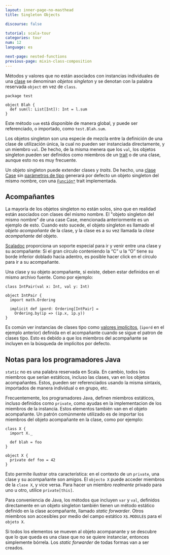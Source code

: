 ```yaml
---
layout: inner-page-no-masthead
title: Singleton Objects

discourse: false

tutorial: scala-tour
categories: tour
num: 12
language: es

next-page: nested-functions
previous-page: mixin-class-composition
---
```


Métodos y valores que no están asociados con instancias individuales de una [clase](classes.html) se denominan *objetos singleton* y se denotan con la palabra reservada `object` en vez de `class`.

    package test

    object Blah {
      def sum(l: List[Int]): Int = l.sum
    }

Este método `sum` está disponible de manera global, y puede ser referenciado, o importado, como `test.Blah.sum`.

Los objetos singleton son una especie de mezcla entre la definición de una clase de utilización única, la cual no pueden ser instanciada directamente, y un miembro `val`. De hecho, de la misma menera que los `val`, los objetos singleton pueden ser definidos como miembros de un [trait](traits.html) o de una clase, aunque esto no es muy frecuente.

Un objeto singleton puede extender clases y _traits_. De hecho, una [clase Case](case-classes.html) sin [parámetros de tipo](generic-classes.html) generará por defecto un objeto singleton del mismo nombre, con una [`Función*`](http://www.scala-lang.org/api/current/scala/Function1.html) trait implementada.

## Acompañantes ##

La mayoría de los objetos singleton no están solos, sino que en realidad están asociados con clases del mismo nombre. El "objeto singleton del mismo nombre" de una case Case, mencionada anteriormente es un ejemplo de esto. Cuando esto sucede, el objeto singleton es llamado el *objeto acompañante* de la clase, y la clase es a su vez llamada la *clase acompañante* del objeto.

[Scaladoc](https://wiki.scala-lang.org/display/SW/Introduction) proporciona un soporte especial para ir y venir entre una clase y su acompañante: Si el gran círculo conteniendo la “C” u la “O” tiene su borde inferior doblado hacia adentro, es posible hacer click en el círculo para ir a su acompañante.

Una clase y su objeto acompañante, si existe, deben estar definidos en el mismo archivo fuente. Como por ejemplo:

    class IntPair(val x: Int, val y: Int)

    object IntPair {
      import math.Ordering

      implicit def ipord: Ordering[IntPair] =
        Ordering.by(ip => (ip.x, ip.y))
    }

Es común ver instancias de clases tipo como [valores implícitos](implicit-parameters.html), (`ipord` en el ejemplo anterior) definida en el acompañante cuando se sigue el patron de clases tipo. Esto es debido a que los miembros del acompañante se incluyen en la búsqueda de implícitos por defecto.

## Notas para los programadores Java ##
`static` no es una palabra reservada en Scala. En cambio, todos los miembros que serían estáticos, incluso las clases, van en los objetos acompañantes. Estos, pueden ser referenciados usando la misma sintaxis, importados de manera individual o en grupo, etc.

Frecuentemente, los programadores Java, definen miembros estáticos, incluso definidos como `private`, como ayudas en la implementacion de los miembros de la instancia. Estos elementos también van en el objeto acompañante. Un patrón comúnmente utilizado es de importar los miembros del objeto acompañante en la clase, como por ejemplo:

    class X {
      import X._

      def blah = foo
    }

    object X {
      private def foo = 42
    }

Esto permite ilustrar otra característica: en el contexto de un `private`, una clase y su acompañante son amigos. El `objecto X` puede acceder miembros de la `clase X`, y vice versa. Para hacer un miembro *realmente* privado para uno u otro, utilice `private[this]`.

Para conveniencia de Java, los métodos que incluyen `var` y `val`, definidos directamente en un objeto singleton también tienen un método estático definido en la clase acompañante, llamado *static forwarder*. Otros miembros son accesibles por medio del campo estático `X$.MODULE$` para el `objeto X`.

Si todos los elementos se mueven al objeto acompanante y se descubre que lo que queda es una clase que no se quiere instanciar, entonces simplemente bórrela. Los *static forwarder* de todas formas van a ser creados.
